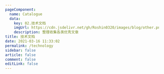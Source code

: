 ```yaml
---
pageComponent: 
  name: Catalogue
  data: 
    key: 02.技术文档
    imgUrl: https://cdn.jsdelivr.net/gh/Roshin0320/images/blog/other.png
    description: 整理收集各类优秀文章
title: 技术文档
date: 2021-03-16 11:33:02
permalink: /technology
sidebar: false
article: false
comment: false
editLink: false
---
```

